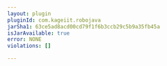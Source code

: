 ```yaml
---
layout: plugin
pluginId: com.kageiit.robojava
jarSha1: 63ce5ad8acd00cd79f1f6b3ccb29c5b9a35fb45a
isJarAvailable: true
error: NONE
violations: []

---
```


